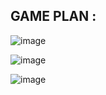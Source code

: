 ## GAME PLAN :
![image](https://github.com/Atharva-Kanherkar/uptime-monitor/assets/142440039/523acd01-d445-4c15-b092-bb9a521c1579)



![image](https://github.com/Atharva-Kanherkar/uptime-monitor/assets/142440039/56e923fc-848b-4282-b269-63ae43565b91)

![image](https://github.com/Atharva-Kanherkar/uptime-monitor/assets/142440039/aec40f20-0735-4b32-ac9c-c616deeeb47a)
